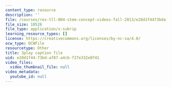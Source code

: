 ```yaml
---
content_type: resource
description: ''
file: /courses/res-tll-004-stem-concept-videos-fall-2013/e28d1f4473bdaf87a4cbf27e332e0741_IOcrHOc23N4.srt
file_size: 18526
file_type: application/x-subrip
learning_resource_types: []
license: https://creativecommons.org/licenses/by-nc-sa/4.0/
ocw_type: OCWFile
resourcetype: Other
title: 3play caption file
uid: e28d1f44-73bd-af87-a4cb-f27e332e0741
video_files:
  video_thumbnail_file: null
video_metadata:
  youtube_id: null
---
```

